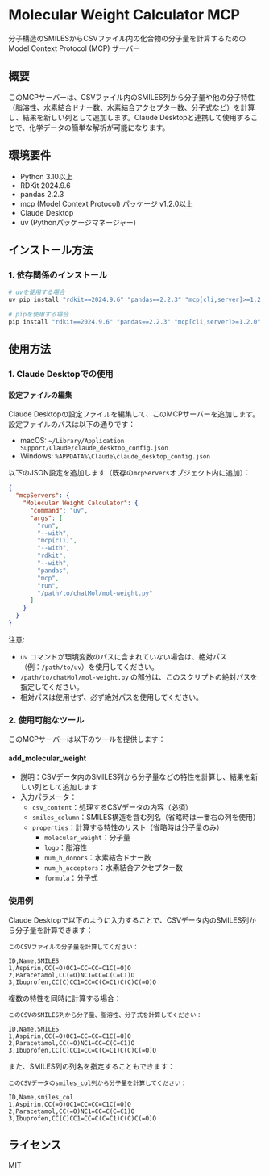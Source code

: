 # Molecular Weight Calculator MCP

分子構造のSMILESからCSVファイル内の化合物の分子量を計算するためのModel Context Protocol (MCP) サーバー

## 概要

このMCPサーバーは、CSVファイル内のSMILES列から分子量や他の分子特性（脂溶性、水素結合ドナー数、水素結合アクセプター数、分子式など）を計算し、結果を新しい列として追加します。Claude Desktopと連携して使用することで、化学データの簡単な解析が可能になります。

## 環境要件

- Python 3.10以上
- RDKit 2024.9.6
- pandas 2.2.3
- mcp (Model Context Protocol) パッケージ v1.2.0以上
- Claude Desktop
- uv (Pythonパッケージマネージャー)

## インストール方法

### 1. 依存関係のインストール

```bash
# uvを使用する場合
uv pip install "rdkit==2024.9.6" "pandas==2.2.3" "mcp[cli,server]>=1.2.0"

# pipを使用する場合
pip install "rdkit==2024.9.6" "pandas==2.2.3" "mcp[cli,server]>=1.2.0"
```

## 使用方法

### 1. Claude Desktopでの使用

#### 設定ファイルの編集

Claude Desktopの設定ファイルを編集して、このMCPサーバーを追加します。設定ファイルのパスは以下の通りです：

- macOS: `~/Library/Application Support/Claude/claude_desktop_config.json`
- Windows: `%APPDATA%\Claude\claude_desktop_config.json`

以下のJSON設定を追加します（既存の`mcpServers`オブジェクト内に追加）：

```json
{
  "mcpServers": {
    "Molecular Weight Calculator": {
      "command": "uv",
      "args": [
        "run",
        "--with",
        "mcp[cli]",
        "--with",
        "rdkit",
        "--with",
        "pandas",
        "mcp",
        "run",
        "/path/to/chatMol/mol-weight.py"
      ]
    }
  }
}
```

注意:
- `uv` コマンドが環境変数のパスに含まれていない場合は、絶対パス（例：`/path/to/uv`）を使用してください。
- `/path/to/chatMol/mol-weight.py` の部分は、このスクリプトの絶対パスを指定してください。
- 相対パスは使用せず、必ず絶対パスを使用してください。

### 2. 使用可能なツール

このMCPサーバーは以下のツールを提供します：

#### add_molecular_weight

- 説明：CSVデータ内のSMILES列から分子量などの特性を計算し、結果を新しい列として追加します
- 入力パラメータ：
  - `csv_content`：処理するCSVデータの内容（必須）
  - `smiles_column`：SMILES構造を含む列名（省略時は一番右の列を使用）
  - `properties`：計算する特性のリスト（省略時は分子量のみ）
    - `molecular_weight`：分子量
    - `logp`：脂溶性
    - `num_h_donors`：水素結合ドナー数
    - `num_h_acceptors`：水素結合アクセプター数
    - `formula`：分子式

### 使用例

Claude Desktopで以下のように入力することで、CSVデータ内のSMILES列から分子量を計算できます：

```
このCSVファイルの分子量を計算してください：

ID,Name,SMILES
1,Aspirin,CC(=O)OC1=CC=CC=C1C(=O)O
2,Paracetamol,CC(=O)NC1=CC=C(C=C1)O
3,Ibuprofen,CC(C)CC1=CC=C(C=C1)C(C)C(=O)O
```

複数の特性を同時に計算する場合：

```
このCSVのSMILES列から分子量、脂溶性、分子式を計算してください：

ID,Name,SMILES
1,Aspirin,CC(=O)OC1=CC=CC=C1C(=O)O
2,Paracetamol,CC(=O)NC1=CC=C(C=C1)O
3,Ibuprofen,CC(C)CC1=CC=C(C=C1)C(C)C(=O)O
```

また、SMILES列の列名を指定することもできます：

```
このCSVデータのsmiles_col列から分子量を計算してください：

ID,Name,smiles_col
1,Aspirin,CC(=O)OC1=CC=CC=C1C(=O)O
2,Paracetamol,CC(=O)NC1=CC=C(C=C1)O
3,Ibuprofen,CC(C)CC1=CC=C(C=C1)C(C)C(=O)O
```

## ライセンス

MIT